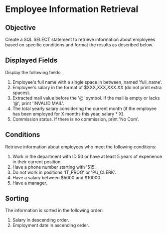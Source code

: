 # Employee Information Retrieval

## Objective

Create a SQL SELECT statement to retrieve information about employees based on specific conditions and format the
results as described below.

## Displayed Fields

Display the following fields:

1. Employee's full name with a single space in between, named 'full_name'.
2. Employee's salary in the format of $XXX,XXX,XXX.XX (do not print extra spaces).
3. Extracted mail value before the '@' symbol. If the mail is empty or lacks '@', print 'INVALID MAIL'.
4. The total yearly salary considering the current month (if the employee has been employed for X months this year,
   salary * X).
5. Commission status. If there is no commission, print 'No Com'.

## Conditions

Retrieve information about employees who meet the following conditions:

1. Work in the department with ID 50 or have at least 5 years of experience in their current position.
2. Have a phone number starting with '515'.
3. Do not work in positions 'IT_PROG' or 'PU_CLERK'.
4. Have a salary between $5000 and $10000.
5. Have a manager.

## Sorting

The information is sorted in the following order:

1. Salary in descending order.
2. Employment date in ascending order.